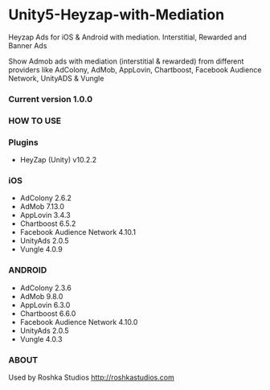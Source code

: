 # Unity5-Heyzap-with-Mediation
Heyzap Ads for iOS & Android with mediation.
Interstitial, Rewarded and Banner Ads

Show Admob ads with mediation (interstitial &amp; rewarded) from different providers like AdColony, AdMob, AppLovin, Chartboost, Facebook Audience Network, UnityADS &amp; Vungle

### Current version 1.0.0 ###


### HOW TO USE ###

### Plugins ###

* HeyZap (Unity) v10.2.2

### iOS ###

* AdColony 2.6.2
* AdMob 7.13.0
* AppLovin 3.4.3
* Chartboost 6.5.2
* Facebook Audience Network 4.10.1
* UnityAds 2.0.5
* Vungle 4.0.9

### ANDROID ###

* AdColony 2.3.6
* AdMob 9.8.0
* AppLovin 6.3.0
* Chartboost 6.6.0
* Facebook Audience Network 4.10.0
* UnityAds 2.0.5
* Vungle 4.0.3

### ABOUT ###
Used by Roshka Studios http://roshkastudios.com
